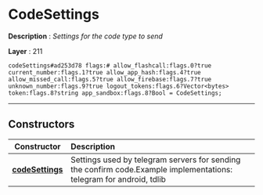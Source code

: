 # CodeSettings

**Description** : *Settings for the code type to send*

**Layer** : 211

```tl
codeSettings#ad253d78 flags:# allow_flashcall:flags.0?true current_number:flags.1?true allow_app_hash:flags.4?true allow_missed_call:flags.5?true allow_firebase:flags.7?true unknown_number:flags.9?true logout_tokens:flags.6?Vector<bytes> token:flags.8?string app_sandbox:flags.8?Bool = CodeSettings;
```

---

## Constructors

| Constructor | Description |
| :---: | :--- |
| [**codeSettings**](constructor/codeSettings) | Settings used by telegram servers for sending the confirm code.Example implementations: telegram for android, tdlib |